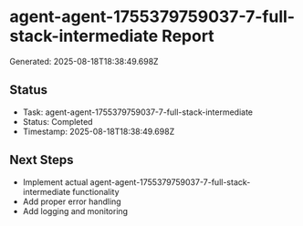 # agent-agent-1755379759037-7-full-stack-intermediate Report

Generated: 2025-08-18T18:38:49.698Z

## Status
- Task: agent-agent-1755379759037-7-full-stack-intermediate
- Status: Completed
- Timestamp: 2025-08-18T18:38:49.698Z

## Next Steps
- Implement actual agent-agent-1755379759037-7-full-stack-intermediate functionality
- Add proper error handling
- Add logging and monitoring
